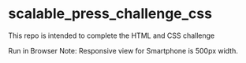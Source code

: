 # scalable_press_challenge_css
This repo is intended to complete the HTML and CSS challenge

Run in Browser
Note: Responsive view for Smartphone is 500px width.
